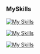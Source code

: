### MySkills
[![My Skills](https://skillicons.dev/icons?i=html,css,js,git)](https://skillicons.dev)

[![My Skills](https://skillicons.dev/icons?i=java,nodejs,figma,docker&theme=light)](https://skillicons.dev)

[![My Skills](https://skillicons.dev/icons?i=aws,gcp,azure,firebase,ansible,react&perline=10)](https://skillicons.dev)
